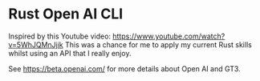 # Rust Open AI CLI

Inspired by this Youtube video: https://www.youtube.com/watch?v=5WhJQMnJjik This was a chance for me to apply my current Rust skills whilst using an API that I really enjoy. 

See https://beta.openai.com/ for more details about Open AI and GT3.